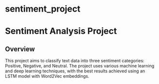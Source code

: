 # sentiment_project

# Sentiment Analysis Project
## Overview
This project aims to classify text data into three sentiment categories: Positive, Negative, and Neutral. 
The project uses various machine learning and deep learning techniques, with the best results achieved using an LSTM model with Word2Vec embeddings.

